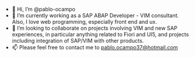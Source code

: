 - 👋 Hi, I’m @pablo-ocampo
- 👀 I’m currently working as a SAP ABAP Developer - VIM consultant. Also, I love web programming, especially front end and ux.
- 💞️ I’m looking to collaborate on projects involving VIM and new SAP experiences, in particular anything related to Fiori and UI5, and projects including integration of SAP/VIM with other products.
- 📫 Please feel free to contact me to pablo.ocampo37@hotmail.com

<!---
pablo-ocampo/pablo-ocampo is a ✨ special ✨ repository because its `README.md` (this file) appears on your GitHub profile.
You can click the Preview link to take a look at your changes.
--->
